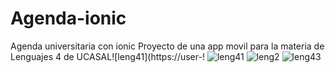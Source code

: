 # Agenda-ionic
Agenda universitaria con ionic
Proyecto de una app movil para la materia de Lenguajes 4 de UCASAL![leng41](https://user-!
![leng41](https://user-images.githubusercontent.com/43156678/116353071-8b780e00-a7cc-11eb-82e3-c0f88bddb4d2.jpeg)
![leng2](https://user-images.githubusercontent.com/43156678/116353082-8fa42b80-a7cc-11eb-95e7-e5bbbec0ee76.jpeg)
![leng43](https://user-images.githubusercontent.com/43156678/116353080-8e72fe80-a7cc-11eb-9295-24b4f6f1492a.jpeg)

